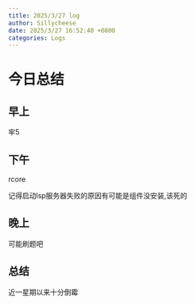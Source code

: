```yaml
---
title: 2025/3/27 log
author: Sillycheese
date: 2025/3/27 16:52:40 +0800
categories: Logs
---
```


# 今日总结

## 早上

牢5

## 下午

rcore

记得启动lsp服务器失败的原因有可能是组件没安装,该死的

## 晚上

可能刷题吧

## 总结

近一星期以来十分倒霉